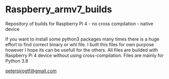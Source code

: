 # Raspberry_armv7_builds
Repository of builds for Raspberry Pi 4  - no cross compilation - native device

If you want to install some python3 packages many times there is a huge effort to find correct binary or whl file.
I built this files for own purpose however I hope its can be usefull for the others.
All files are builded with Raspberry Pi 4 device without using cross-compilation. 
Files are mainly for Python 3.8

peterpirogtf@gmail.com
